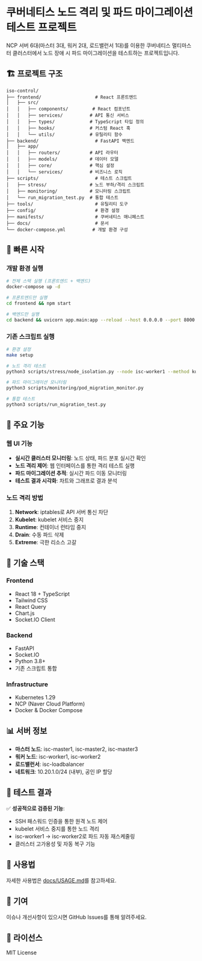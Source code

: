 # 쿠버네티스 노드 격리 및 파드 마이그레이션 테스트 프로젝트

NCP 서버 6대(마스터 3대, 워커 2대, 로드밸런서 1대)를 이용한 쿠버네티스 멀티마스터 클러스터에서 노드 장애 시 파드 마이그레이션을 테스트하는 프로젝트입니다.

## 🏗️ 프로젝트 구조

```
iso-control/
├── frontend/                    # React 프론트엔드
│   ├── src/
│   │   ├── components/         # React 컴포넌트
│   │   ├── services/          # API 통신 서비스
│   │   ├── types/             # TypeScript 타입 정의
│   │   ├── hooks/             # 커스텀 React 훅
│   │   └── utils/             # 유틸리티 함수
├── backend/                     # FastAPI 백엔드
│   ├── app/
│   │   ├── routers/           # API 라우터
│   │   ├── models/            # 데이터 모델
│   │   ├── core/              # 핵심 설정
│   │   └── services/          # 비즈니스 로직
├── scripts/                     # 테스트 스크립트
│   ├── stress/                # 노드 부하/격리 스크립트
│   ├── monitoring/            # 모니터링 스크립트
│   └── run_migration_test.py  # 통합 테스트
├── tools/                       # 유틸리티 도구
├── config/                      # 환경 설정
├── manifests/                   # 쿠버네티스 매니페스트
├── docs/                        # 문서
└── docker-compose.yml          # 개발 환경 구성
```

## 🚀 빠른 시작

### 개발 환경 실행

```bash
# 전체 스택 실행 (프론트엔드 + 백엔드)
docker-compose up -d

# 프론트엔드만 실행
cd frontend && npm start

# 백엔드만 실행
cd backend && uvicorn app.main:app --reload --host 0.0.0.0 --port 8000
```

### 기존 스크립트 실행

```bash
# 환경 설정
make setup

# 노드 격리 테스트
python3 scripts/stress/node_isolation.py --node isc-worker1 --method kubelet --duration 180

# 파드 마이그레이션 모니터링
python3 scripts/monitoring/pod_migration_monitor.py

# 통합 테스트
python3 scripts/run_migration_test.py
```

## 🎯 주요 기능

### 웹 UI 기능
- **실시간 클러스터 모니터링**: 노드 상태, 파드 분포 실시간 확인
- **노드 격리 제어**: 웹 인터페이스를 통한 격리 테스트 실행
- **파드 마이그레이션 추적**: 실시간 파드 이동 모니터링
- **테스트 결과 시각화**: 차트와 그래프로 결과 분석

### 노드 격리 방법
1. **Network**: iptables로 API 서버 통신 차단
2. **Kubelet**: kubelet 서비스 중지
3. **Runtime**: 컨테이너 런타임 중지
4. **Drain**: 수동 파드 삭제
5. **Extreme**: 극한 리소스 고갈

## 🔧 기술 스택

### Frontend
- React 18 + TypeScript
- Tailwind CSS
- React Query
- Chart.js
- Socket.IO Client

### Backend
- FastAPI
- Socket.IO
- Python 3.8+
- 기존 스크립트 통합

### Infrastructure
- Kubernetes 1.29
- NCP (Naver Cloud Platform)
- Docker & Docker Compose

## 📊 서버 정보

- **마스터 노드**: isc-master1, isc-master2, isc-master3
- **워커 노드**: isc-worker1, isc-worker2
- **로드밸런서**: isc-loadbalancer
- **네트워크**: 10.20.1.0/24 (내부), 공인 IP 할당

## 🧪 테스트 결과

✅ **성공적으로 검증된 기능**:
- SSH 패스워드 인증을 통한 원격 노드 제어
- kubelet 서비스 중지를 통한 노드 격리
- isc-worker1 → isc-worker2로 파드 자동 재스케줄링
- 클러스터 고가용성 및 자동 복구 기능

## 📝 사용법

자세한 사용법은 [docs/USAGE.md](docs/USAGE.md)를 참고하세요.

## 🤝 기여

이슈나 개선사항이 있으시면 GitHub Issues를 통해 알려주세요.

## 📄 라이선스

MIT License 